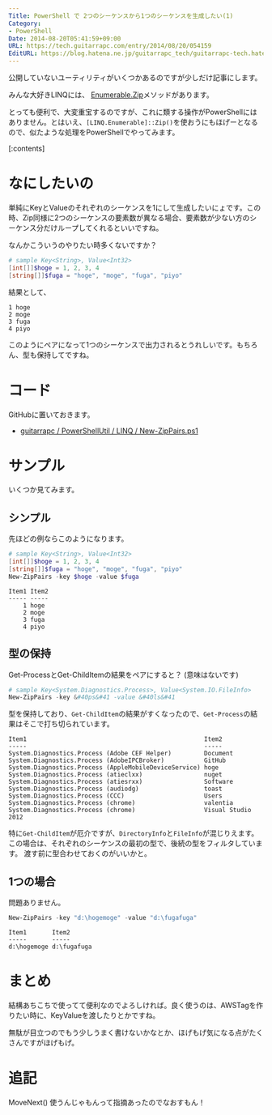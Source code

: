 ```yaml
---
Title: PowerShell で 2つのシーケンスから1つのシーケンスを生成したい(1)
Category:
- PowerShell
Date: 2014-08-20T05:41:59+09:00
URL: https://tech.guitarrapc.com/entry/2014/08/20/054159
EditURL: https://blog.hatena.ne.jp/guitarrapc_tech/guitarrapc-tech.hatenablog.com/atom/entry/12921228815730736739
---
```


公開していないユーティリティがいくつかあるのですが少しだけ記事にします。

みんな大好きLINQには、 [Enumerable.Zip](http://msdn.microsoft.com/ja-jp/library/dd267698.aspx)メソッドがあります。

とっても便利で、大変重宝するのですが、これに類する操作がPowerShellにはありません。とはいえ、`[LINQ.Enumerable]::Zip()`を使おうにもほげーとなるので、似たような処理をPowerShellでやってみます。

[:contents]

# なにしたいの

単純にKeyとValueのそれぞれのシーケンスを1にして生成したいにょです。この時、Zip同様に2つのシーケンスの要素数が異なる場合、要素数が少ない方のシーケンス分だけループしてくれるといいですね。

なんかこういうのやりたい時多くないですか？

```ps1
# sample Key<String>, Value<Int32>
[int[]]$hoge = 1, 2, 3, 4
[string[]]$fuga = "hoge", "moge", "fuga", "piyo"
```

結果として、

```
1 hoge
2 moge
3 fuga
4 piyo
```

このようにペアになって1つのシーケンスで出力されるとうれしいです。もちろん、型も保持してですね。

# コード

GitHubに置いておきます。

- [guitarrapc / PowerShellUtil / LINQ / New-ZipPairs.ps1](https://github.com/guitarrapc/PowerShellUtil/blob/master/LINQ/New-ZipPairs.ps1)

# サンプル

いくつか見てみます。

## シンプル

先ほどの例ならこのようになります。

```ps1
# sample Key<String>, Value<Int32>
[int[]]$hoge = 1, 2, 3, 4
[string[]]$fuga = "hoge", "moge", "fuga", "piyo"
New-ZipPairs -key $hoge -value $fuga
```


```
Item1 Item2
----- -----
    1 hoge
    2 moge
    3 fuga
    4 piyo

```

## 型の保持

Get-ProcessとGet-ChildItemの結果をペアにすると？ (意味はないです)

```ps1
# sample Key<System.Diagnostics.Process>, Value<System.IO.FileInfo>
New-ZipPairs -key &#40ps&#41 -value &#40ls&#41
```


型を保持しており、`Get-ChildItem`の結果がすくなったので、`Get-Process`の結果はそこで打ち切られています。

```
Item1                                                 Item2
-----                                                 -----
System.Diagnostics.Process (Adobe CEF Helper)         Document
System.Diagnostics.Process (AdobeIPCBroker)           GitHub
System.Diagnostics.Process (AppleMobileDeviceService) hoge
System.Diagnostics.Process (atieclxx)                 nuget
System.Diagnostics.Process (atiesrxx)                 Software
System.Diagnostics.Process (audiodg)                  toast
System.Diagnostics.Process (CCC)                      Users
System.Diagnostics.Process (chrome)                   valentia
System.Diagnostics.Process (chrome)                   Visual Studio 2012
```

特に`Get-ChildItem`が厄介ですが、`DirectoryInfo`と`FileInfo`が混じりえます。この場合は、それぞれのシーケンスの最初の型で、後続の型をフィルタしています。
渡す前に型合わせておくのがいいかと。

## 1つの場合

問題ありません。

```ps1
New-ZipPairs -key "d:\hogemoge" -value "d:\fugafuga"
```

```
Item1       Item2
-----       -----
d:\hogemoge d:\fugafuga
```


# まとめ

結構あちこちで使ってて便利なのでよろしければ。良く使うのは、AWSTagを作りたい時に、KeyValueを渡したりとかですね。

無駄が目立つのでもう少しうまく書けないかなとか、ほげもげ気になる点がたくさんですがほげもげ。


# 追記

MoveNext() 使うんじゃもんって指摘あったのでなおすもん！
